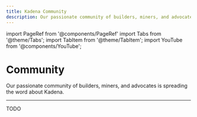 ```yaml
---
title: Kadena Community
description: Our passionate community of builders, miners, and advocates is spreading the word about Kadena.
---
```


import PageRef from '@components/PageRef'
import Tabs from '@theme/Tabs';
import TabItem from '@theme/TabItem';
import YouTube from '@components/YouTube';

# Community

Our passionate community of builders, miners, and advocates is spreading the word about Kadena.

---

TODO
